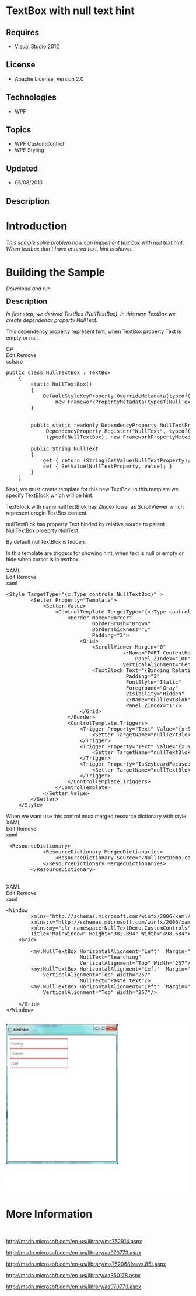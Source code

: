 # TextBox with null text hint
## Requires
- Visual Studio 2012
## License
- Apache License, Version 2.0
## Technologies
- WPF
## Topics
- WPF CustomControl
- WPF Styling
## Updated
- 05/08/2013
## Description

<h1>Introduction</h1>
<p><em>This sample solve problem how can implement text box with null text hint. When textbox don't have entered text, hint is shown.</em></p>
<h1><span>Building the Sample</span></h1>
<p><em>Download and run.</em></p>
<p><span style="font-size:20px; font-weight:bold">Description</span></p>
<p><em>In first step, we derived TextBox (NullTextBox). In this new TextBox we create dependency property&nbsp;NullText.</em></p>
<p>This dependency property represent hint, when TextBox property Text is empty or null.</p>
<div class="scriptcode">
<div class="pluginEditHolder" pluginCommand="mceScriptCode">
<div class="title"><span>C#</span></div>
<div class="pluginLinkHolder"><span class="pluginEditHolderLink">Edit</span>|<span class="pluginRemoveHolderLink">Remove</span></div>
<span class="hidden">csharp</span>

<div class="preview">
<pre class="csharp"><span class="cs__keyword">public</span>&nbsp;<span class="cs__keyword">class</span>&nbsp;NullTextBox&nbsp;:&nbsp;TextBox&nbsp;
&nbsp;&nbsp;&nbsp;&nbsp;{&nbsp;
&nbsp;&nbsp;&nbsp;&nbsp;&nbsp;&nbsp;&nbsp;&nbsp;<span class="cs__keyword">static</span>&nbsp;NullTextBox()&nbsp;
&nbsp;&nbsp;&nbsp;&nbsp;&nbsp;&nbsp;&nbsp;&nbsp;{&nbsp;
&nbsp;&nbsp;&nbsp;&nbsp;&nbsp;&nbsp;&nbsp;&nbsp;&nbsp;&nbsp;&nbsp;&nbsp;DefaultStyleKeyProperty.OverrideMetadata(<span class="cs__keyword">typeof</span>(NullTextBox),&nbsp;
&nbsp;&nbsp;&nbsp;&nbsp;&nbsp;&nbsp;&nbsp;&nbsp;&nbsp;&nbsp;&nbsp;&nbsp;&nbsp;&nbsp;&nbsp;&nbsp;<span class="cs__keyword">new</span>&nbsp;FrameworkPropertyMetadata(<span class="cs__keyword">typeof</span>(NullTextBox)));&nbsp;
&nbsp;&nbsp;&nbsp;&nbsp;&nbsp;&nbsp;&nbsp;&nbsp;}&nbsp;
&nbsp;
&nbsp;
&nbsp;&nbsp;&nbsp;&nbsp;&nbsp;&nbsp;&nbsp;&nbsp;<span class="cs__keyword">public</span>&nbsp;<span class="cs__keyword">static</span>&nbsp;<span class="cs__keyword">readonly</span>&nbsp;DependencyProperty&nbsp;NullTextProperty&nbsp;=&nbsp;
&nbsp;&nbsp;&nbsp;&nbsp;&nbsp;&nbsp;&nbsp;&nbsp;&nbsp;&nbsp;&nbsp;&nbsp;&nbsp;DependencyProperty.Register(<span class="cs__string">&quot;NullText&quot;</span>,&nbsp;<span class="cs__keyword">typeof</span>(String),&nbsp;
&nbsp;&nbsp;&nbsp;&nbsp;&nbsp;&nbsp;&nbsp;&nbsp;&nbsp;&nbsp;&nbsp;&nbsp;&nbsp;<span class="cs__keyword">typeof</span>(NullTextBox),&nbsp;<span class="cs__keyword">new</span>&nbsp;FrameworkPropertyMetadata(<span class="cs__string">&quot;Write&nbsp;text&quot;</span>));&nbsp;
&nbsp;
&nbsp;&nbsp;&nbsp;&nbsp;&nbsp;&nbsp;&nbsp;&nbsp;<span class="cs__keyword">public</span>&nbsp;String&nbsp;NullText&nbsp;
&nbsp;&nbsp;&nbsp;&nbsp;&nbsp;&nbsp;&nbsp;&nbsp;{&nbsp;
&nbsp;&nbsp;&nbsp;&nbsp;&nbsp;&nbsp;&nbsp;&nbsp;&nbsp;&nbsp;&nbsp;&nbsp;<span class="cs__keyword">get</span>&nbsp;{&nbsp;<span class="cs__keyword">return</span>&nbsp;(String)GetValue(NullTextProperty);&nbsp;}&nbsp;
&nbsp;&nbsp;&nbsp;&nbsp;&nbsp;&nbsp;&nbsp;&nbsp;&nbsp;&nbsp;&nbsp;&nbsp;<span class="cs__keyword">set</span>&nbsp;{&nbsp;SetValue(NullTextProperty,&nbsp;<span class="cs__keyword">value</span>);&nbsp;}&nbsp;
&nbsp;&nbsp;&nbsp;&nbsp;&nbsp;&nbsp;&nbsp;&nbsp;}&nbsp;
&nbsp;&nbsp;&nbsp;&nbsp;}</pre>
</div>
</div>
</div>
<p>Next, we must create template for this new TextBox. In this template we specify TextBlock which will be hint.</p>
<p>TextBlock with name nullTextBlok has ZIndex lower as ScrollViewer which represent oregin TextBox content.</p>
<p>nullTextBlok has property Text binded by relative source to parent NullTextBox proeprty NullText.</p>
<p>By default nullTextBlok is hidden.</p>
<p>In this template are triggers for showing hint, when text is null or empty or hide when cursor is in textbox.</p>
<div class="scriptcode">
<div class="pluginEditHolder" pluginCommand="mceScriptCode">
<div class="title"><span>XAML</span></div>
<div class="pluginLinkHolder"><span class="pluginEditHolderLink">Edit</span>|<span class="pluginRemoveHolderLink">Remove</span></div>
<span class="hidden">xaml</span>

<div class="preview">
<pre class="xaml"><span class="xaml__tag_start">&lt;Style</span>&nbsp;<span class="xaml__attr_name">TargetType</span>=<span class="xaml__attr_value">&quot;{x:Type&nbsp;controls:NullTextBox}&quot;</span>&nbsp;<span class="xaml__tag_start">&gt;</span>&nbsp;&nbsp;&nbsp;&nbsp;&nbsp;&nbsp;&nbsp;&nbsp;
&nbsp;&nbsp;&nbsp;&nbsp;&nbsp;&nbsp;&nbsp;&nbsp;&lt;<span class="css__element">Setter</span>&nbsp;<span class="css__element">Property</span>=&quot;<span class="css__element">Template</span>&quot;&gt;&nbsp;
&nbsp;&nbsp;&nbsp;&nbsp;&nbsp;&nbsp;&nbsp;&nbsp;&nbsp;&nbsp;&nbsp;&nbsp;&lt;<span class="css__element">Setter</span><span class="css__class">.Value</span>&gt;&nbsp;
&nbsp;&nbsp;&nbsp;&nbsp;&nbsp;&nbsp;&nbsp;&nbsp;&nbsp;&nbsp;&nbsp;&nbsp;&nbsp;&nbsp;&nbsp;&nbsp;&lt;<span class="css__element">ControlTemplate</span>&nbsp;<span class="css__element">TargetType</span>=&quot;{x:Type&nbsp;controls:NullTextBox}&quot;&gt;&nbsp;
&nbsp;&nbsp;&nbsp;&nbsp;&nbsp;&nbsp;&nbsp;&nbsp;&nbsp;&nbsp;&nbsp;&nbsp;&nbsp;&nbsp;&nbsp;&nbsp;&nbsp;&nbsp;&nbsp;&nbsp;&lt;<span class="css__element">Border</span>&nbsp;<span class="css__element">Name</span>=&quot;<span class="css__element">Border</span>&quot;&nbsp;
&nbsp;&nbsp;&nbsp;&nbsp;&nbsp;&nbsp;&nbsp;&nbsp;&nbsp;&nbsp;&nbsp;&nbsp;&nbsp;&nbsp;&nbsp;&nbsp;&nbsp;&nbsp;&nbsp;&nbsp;&nbsp;&nbsp;&nbsp;&nbsp;&nbsp;&nbsp;&nbsp;&nbsp;<span class="css__element">BorderBrush</span>=&quot;<span class="css__element">Brown</span>&quot;&nbsp;
&nbsp;&nbsp;&nbsp;&nbsp;&nbsp;&nbsp;&nbsp;&nbsp;&nbsp;&nbsp;&nbsp;&nbsp;&nbsp;&nbsp;&nbsp;&nbsp;&nbsp;&nbsp;&nbsp;&nbsp;&nbsp;&nbsp;&nbsp;&nbsp;&nbsp;&nbsp;&nbsp;&nbsp;<span class="css__element">BorderThickness</span>=&quot;<span class="css__element">1</span>&quot;&nbsp;
&nbsp;&nbsp;&nbsp;&nbsp;&nbsp;&nbsp;&nbsp;&nbsp;&nbsp;&nbsp;&nbsp;&nbsp;&nbsp;&nbsp;&nbsp;&nbsp;&nbsp;&nbsp;&nbsp;&nbsp;&nbsp;&nbsp;&nbsp;&nbsp;&nbsp;&nbsp;&nbsp;&nbsp;<span class="css__element">Padding</span>=&quot;<span class="css__element">2</span>&quot;&gt;&nbsp;
&nbsp;&nbsp;&nbsp;&nbsp;&nbsp;&nbsp;&nbsp;&nbsp;&nbsp;&nbsp;&nbsp;&nbsp;&nbsp;&nbsp;&nbsp;&nbsp;&nbsp;&nbsp;&nbsp;&nbsp;&nbsp;&nbsp;&nbsp;&nbsp;&lt;<span class="css__element">Grid</span>&gt;&nbsp;
&nbsp;&nbsp;&nbsp;&nbsp;&nbsp;&nbsp;&nbsp;&nbsp;&nbsp;&nbsp;&nbsp;&nbsp;&nbsp;&nbsp;&nbsp;&nbsp;&nbsp;&nbsp;&nbsp;&nbsp;&nbsp;&nbsp;&nbsp;&nbsp;&nbsp;&nbsp;&nbsp;&nbsp;&lt;<span class="css__element">ScrollViewer</span>&nbsp;<span class="css__element">Margin</span>=&quot;<span class="css__element">0</span>&quot;&nbsp;&nbsp;
&nbsp;&nbsp;&nbsp;&nbsp;&nbsp;&nbsp;&nbsp;&nbsp;&nbsp;&nbsp;&nbsp;&nbsp;&nbsp;&nbsp;&nbsp;&nbsp;&nbsp;&nbsp;&nbsp;&nbsp;&nbsp;&nbsp;&nbsp;&nbsp;&nbsp;&nbsp;&nbsp;&nbsp;&nbsp;&nbsp;&nbsp;&nbsp;&nbsp;&nbsp;&nbsp;&nbsp;&nbsp;&nbsp;<span class="css__element">x</span><span class="css__pseudo">:Name</span>=&quot;<span class="css__element">PART_ContentHost</span>&quot;&nbsp;
&nbsp;&nbsp;&nbsp;&nbsp;&nbsp;&nbsp;&nbsp;&nbsp;&nbsp;&nbsp;&nbsp;&nbsp;&nbsp;&nbsp;&nbsp;&nbsp;&nbsp;&nbsp;&nbsp;&nbsp;&nbsp;&nbsp;&nbsp;&nbsp;&nbsp;&nbsp;&nbsp;&nbsp;&nbsp;&nbsp;&nbsp;&nbsp;&nbsp;&nbsp;&nbsp;&nbsp;&nbsp;&nbsp;&nbsp;&nbsp;&nbsp;&nbsp;<span class="css__element">Panel</span><span class="css__class">.ZIndex</span>=&quot;<span class="css__element">100</span>&quot;&nbsp;
&nbsp;&nbsp;&nbsp;&nbsp;&nbsp;&nbsp;&nbsp;&nbsp;&nbsp;&nbsp;&nbsp;&nbsp;&nbsp;&nbsp;&nbsp;&nbsp;&nbsp;&nbsp;&nbsp;&nbsp;&nbsp;&nbsp;&nbsp;&nbsp;&nbsp;&nbsp;&nbsp;&nbsp;&nbsp;&nbsp;&nbsp;&nbsp;&nbsp;&nbsp;&nbsp;&nbsp;&nbsp;&nbsp;<span class="css__element">VerticalAlignment</span>=&quot;<span class="css__element">Center</span>&quot;/&gt;&nbsp;
&nbsp;&nbsp;&nbsp;&nbsp;&nbsp;&nbsp;&nbsp;&nbsp;&nbsp;&nbsp;&nbsp;&nbsp;&nbsp;&nbsp;&nbsp;&nbsp;&nbsp;&nbsp;&nbsp;&nbsp;&nbsp;&nbsp;&nbsp;&nbsp;&nbsp;&nbsp;&nbsp;&nbsp;&lt;<span class="css__element">TextBlock</span>&nbsp;<span class="css__element">Text</span>=&quot;{Binding&nbsp;RelativeSource={RelativeSource&nbsp;Mode=FindAncestor,&nbsp;AncestorType={x:Type&nbsp;controls:NullTextBox}},&nbsp;<span class="css__element">Path</span>=<span class="css__element">NullText</span>}&quot;&nbsp;&nbsp;
&nbsp;&nbsp;&nbsp;&nbsp;&nbsp;&nbsp;&nbsp;&nbsp;&nbsp;&nbsp;&nbsp;&nbsp;&nbsp;&nbsp;&nbsp;&nbsp;&nbsp;&nbsp;&nbsp;&nbsp;&nbsp;&nbsp;&nbsp;&nbsp;&nbsp;&nbsp;&nbsp;&nbsp;&nbsp;&nbsp;&nbsp;&nbsp;&nbsp;&nbsp;&nbsp;&nbsp;&nbsp;&nbsp;&nbsp;<span class="css__element">Padding</span>=&quot;<span class="css__element">2</span>&quot;&nbsp;
&nbsp;&nbsp;&nbsp;&nbsp;&nbsp;&nbsp;&nbsp;&nbsp;&nbsp;&nbsp;&nbsp;&nbsp;&nbsp;&nbsp;&nbsp;&nbsp;&nbsp;&nbsp;&nbsp;&nbsp;&nbsp;&nbsp;&nbsp;&nbsp;&nbsp;&nbsp;&nbsp;&nbsp;&nbsp;&nbsp;&nbsp;&nbsp;&nbsp;&nbsp;&nbsp;&nbsp;&nbsp;&nbsp;&nbsp;<span class="css__element">FontStyle</span>=&quot;<span class="css__element">Italic</span>&quot;&nbsp;
&nbsp;&nbsp;&nbsp;&nbsp;&nbsp;&nbsp;&nbsp;&nbsp;&nbsp;&nbsp;&nbsp;&nbsp;&nbsp;&nbsp;&nbsp;&nbsp;&nbsp;&nbsp;&nbsp;&nbsp;&nbsp;&nbsp;&nbsp;&nbsp;&nbsp;&nbsp;&nbsp;&nbsp;&nbsp;&nbsp;&nbsp;&nbsp;&nbsp;&nbsp;&nbsp;&nbsp;&nbsp;&nbsp;&nbsp;<span class="css__element">Foreground</span>=&quot;<span class="css__element">Gray</span>&quot;&nbsp;
&nbsp;&nbsp;&nbsp;&nbsp;&nbsp;&nbsp;&nbsp;&nbsp;&nbsp;&nbsp;&nbsp;&nbsp;&nbsp;&nbsp;&nbsp;&nbsp;&nbsp;&nbsp;&nbsp;&nbsp;&nbsp;&nbsp;&nbsp;&nbsp;&nbsp;&nbsp;&nbsp;&nbsp;&nbsp;&nbsp;&nbsp;&nbsp;&nbsp;&nbsp;&nbsp;&nbsp;&nbsp;&nbsp;&nbsp;<span class="css__element">Visibility</span>=&quot;<span class="css__element">Hidden</span>&quot;&nbsp;
&nbsp;&nbsp;&nbsp;&nbsp;&nbsp;&nbsp;&nbsp;&nbsp;&nbsp;&nbsp;&nbsp;&nbsp;&nbsp;&nbsp;&nbsp;&nbsp;&nbsp;&nbsp;&nbsp;&nbsp;&nbsp;&nbsp;&nbsp;&nbsp;&nbsp;&nbsp;&nbsp;&nbsp;&nbsp;&nbsp;&nbsp;&nbsp;&nbsp;&nbsp;&nbsp;&nbsp;&nbsp;&nbsp;&nbsp;<span class="css__element">x</span><span class="css__pseudo">:Name</span>=&quot;<span class="css__element">nullTextBlok</span>&quot;&nbsp;
&nbsp;&nbsp;&nbsp;&nbsp;&nbsp;&nbsp;&nbsp;&nbsp;&nbsp;&nbsp;&nbsp;&nbsp;&nbsp;&nbsp;&nbsp;&nbsp;&nbsp;&nbsp;&nbsp;&nbsp;&nbsp;&nbsp;&nbsp;&nbsp;&nbsp;&nbsp;&nbsp;&nbsp;&nbsp;&nbsp;&nbsp;&nbsp;&nbsp;&nbsp;&nbsp;&nbsp;&nbsp;&nbsp;&nbsp;<span class="css__element">Panel</span><span class="css__class">.ZIndex</span>=&quot;<span class="css__element">1</span>&quot;/&gt;&nbsp;
&nbsp;&nbsp;&nbsp;&nbsp;&nbsp;&nbsp;&nbsp;&nbsp;&nbsp;&nbsp;&nbsp;&nbsp;&nbsp;&nbsp;&nbsp;&nbsp;&nbsp;&nbsp;&nbsp;&nbsp;&nbsp;&nbsp;&nbsp;&nbsp;&lt;/<span class="css__element">Grid</span>&gt;&nbsp;
&nbsp;&nbsp;&nbsp;&nbsp;&nbsp;&nbsp;&nbsp;&nbsp;&nbsp;&nbsp;&nbsp;&nbsp;&nbsp;&nbsp;&nbsp;&nbsp;&nbsp;&nbsp;&nbsp;&nbsp;&lt;/<span class="css__element">Border</span>&gt;&nbsp;
&nbsp;&nbsp;&nbsp;&nbsp;&nbsp;&nbsp;&nbsp;&nbsp;&nbsp;&nbsp;&nbsp;&nbsp;&nbsp;&nbsp;&nbsp;&nbsp;&nbsp;&nbsp;&nbsp;&nbsp;&lt;<span class="css__element">ControlTemplate</span><span class="css__class">.Triggers</span>&gt;&nbsp;
&nbsp;&nbsp;&nbsp;&nbsp;&nbsp;&nbsp;&nbsp;&nbsp;&nbsp;&nbsp;&nbsp;&nbsp;&nbsp;&nbsp;&nbsp;&nbsp;&nbsp;&nbsp;&nbsp;&nbsp;&nbsp;&nbsp;&nbsp;&nbsp;&lt;<span class="css__element">Trigger</span>&nbsp;<span class="css__element">Property</span>=&quot;<span class="css__element">Text</span>&quot;&nbsp;<span class="css__element">Value</span>=&quot;{x:Static&nbsp;sys:String.Empty}&quot;&gt;&nbsp;
&nbsp;&nbsp;&nbsp;&nbsp;&nbsp;&nbsp;&nbsp;&nbsp;&nbsp;&nbsp;&nbsp;&nbsp;&nbsp;&nbsp;&nbsp;&nbsp;&nbsp;&nbsp;&nbsp;&nbsp;&nbsp;&nbsp;&nbsp;&nbsp;&nbsp;&nbsp;&nbsp;&nbsp;&lt;<span class="css__element">Setter</span>&nbsp;<span class="css__element">TargetName</span>=&quot;<span class="css__element">nullTextBlok</span>&quot;&nbsp;<span class="css__element">Property</span>=&quot;<span class="css__element">Visibility</span>&quot;&nbsp;<span class="css__element">Value</span>=&quot;<span class="css__element">Visible</span>&quot;&nbsp;/&gt;&nbsp;
&nbsp;&nbsp;&nbsp;&nbsp;&nbsp;&nbsp;&nbsp;&nbsp;&nbsp;&nbsp;&nbsp;&nbsp;&nbsp;&nbsp;&nbsp;&nbsp;&nbsp;&nbsp;&nbsp;&nbsp;&nbsp;&nbsp;&nbsp;&nbsp;&lt;/<span class="css__element">Trigger</span>&gt;&nbsp;
&nbsp;&nbsp;&nbsp;&nbsp;&nbsp;&nbsp;&nbsp;&nbsp;&nbsp;&nbsp;&nbsp;&nbsp;&nbsp;&nbsp;&nbsp;&nbsp;&nbsp;&nbsp;&nbsp;&nbsp;&nbsp;&nbsp;&nbsp;&nbsp;&lt;<span class="css__element">Trigger</span>&nbsp;<span class="css__element">Property</span>=&quot;<span class="css__element">Text</span>&quot;&nbsp;<span class="css__element">Value</span>=&quot;{x:Null}&quot;&gt;&nbsp;
&nbsp;&nbsp;&nbsp;&nbsp;&nbsp;&nbsp;&nbsp;&nbsp;&nbsp;&nbsp;&nbsp;&nbsp;&nbsp;&nbsp;&nbsp;&nbsp;&nbsp;&nbsp;&nbsp;&nbsp;&nbsp;&nbsp;&nbsp;&nbsp;&nbsp;&nbsp;&nbsp;&nbsp;&lt;<span class="css__element">Setter</span>&nbsp;<span class="css__element">TargetName</span>=&quot;<span class="css__element">nullTextBlok</span>&quot;&nbsp;<span class="css__element">Property</span>=&quot;<span class="css__element">Visibility</span>&quot;&nbsp;<span class="css__element">Value</span>=&quot;<span class="css__element">Visible</span>&quot;&nbsp;/&gt;&nbsp;
&nbsp;&nbsp;&nbsp;&nbsp;&nbsp;&nbsp;&nbsp;&nbsp;&nbsp;&nbsp;&nbsp;&nbsp;&nbsp;&nbsp;&nbsp;&nbsp;&nbsp;&nbsp;&nbsp;&nbsp;&nbsp;&nbsp;&nbsp;&nbsp;&lt;/<span class="css__element">Trigger</span>&gt;&nbsp;
&nbsp;&nbsp;&nbsp;&nbsp;&nbsp;&nbsp;&nbsp;&nbsp;&nbsp;&nbsp;&nbsp;&nbsp;&nbsp;&nbsp;&nbsp;&nbsp;&nbsp;&nbsp;&nbsp;&nbsp;&nbsp;&nbsp;&nbsp;&nbsp;&lt;<span class="css__element">Trigger</span>&nbsp;<span class="css__element">Property</span>=&quot;<span class="css__element">IsKeyboardFocused</span>&quot;&nbsp;<span class="css__element">Value</span>=&quot;<span class="css__element">True</span>&quot;&gt;&nbsp;
&nbsp;&nbsp;&nbsp;&nbsp;&nbsp;&nbsp;&nbsp;&nbsp;&nbsp;&nbsp;&nbsp;&nbsp;&nbsp;&nbsp;&nbsp;&nbsp;&nbsp;&nbsp;&nbsp;&nbsp;&nbsp;&nbsp;&nbsp;&nbsp;&nbsp;&nbsp;&nbsp;&nbsp;&lt;<span class="css__element">Setter</span>&nbsp;<span class="css__element">TargetName</span>=&quot;<span class="css__element">nullTextBlok</span>&quot;&nbsp;<span class="css__element">Property</span>=&quot;<span class="css__element">Visibility</span>&quot;&nbsp;<span class="css__element">Value</span>=&quot;<span class="css__element">Hidden</span>&quot;&nbsp;/&gt;&nbsp;
&nbsp;&nbsp;&nbsp;&nbsp;&nbsp;&nbsp;&nbsp;&nbsp;&nbsp;&nbsp;&nbsp;&nbsp;&nbsp;&nbsp;&nbsp;&nbsp;&nbsp;&nbsp;&nbsp;&nbsp;&nbsp;&nbsp;&nbsp;&nbsp;&lt;/<span class="css__element">Trigger</span>&gt;&nbsp;
&nbsp;&nbsp;&nbsp;&nbsp;&nbsp;&nbsp;&nbsp;&nbsp;&nbsp;&nbsp;&nbsp;&nbsp;&nbsp;&nbsp;&nbsp;&nbsp;&nbsp;&nbsp;&nbsp;&nbsp;&lt;/<span class="css__element">ControlTemplate</span><span class="css__class">.Triggers</span>&gt;&nbsp;
&nbsp;&nbsp;&nbsp;&nbsp;&nbsp;&nbsp;&nbsp;&nbsp;&nbsp;&nbsp;&nbsp;&nbsp;&nbsp;&nbsp;&nbsp;&nbsp;&lt;/<span class="css__element">ControlTemplate</span>&gt;&nbsp;
&nbsp;&nbsp;&nbsp;&nbsp;&nbsp;&nbsp;&nbsp;&nbsp;&nbsp;&nbsp;&nbsp;&nbsp;&lt;/<span class="css__element">Setter</span><span class="css__class">.Value</span>&gt;&nbsp;
&nbsp;&nbsp;&nbsp;&nbsp;&nbsp;&nbsp;&nbsp;&nbsp;&lt;/<span class="css__element">Setter</span>&gt;&nbsp;
&nbsp;&nbsp;&nbsp;&nbsp;<span class="xaml__tag_end">&lt;/Style&gt;</span></pre>
</div>
</div>
</div>
<div class="endscriptcode"></div>
<div class="endscriptcode">When we want use this control must merged resource dictionary with style.</div>
<div class="endscriptcode">
<div class="scriptcode">
<div class="pluginEditHolder" pluginCommand="mceScriptCode">
<div class="title"><span>XAML</span></div>
<div class="pluginLinkHolder"><span class="pluginEditHolderLink">Edit</span>|<span class="pluginRemoveHolderLink">Remove</span></div>
<span class="hidden">xaml</span>

<div class="preview">
<pre class="xaml">&nbsp;<span class="xaml__tag_start">&lt;ResourceDictionary</span><span class="xaml__tag_start">&gt;&nbsp;
</span>&nbsp;&nbsp;&nbsp;&nbsp;&nbsp;&nbsp;&nbsp;&nbsp;&nbsp;&nbsp;&nbsp;&nbsp;<span class="xaml__tag_start">&lt;ResourceDictionary</span>.MergedDictionaries<span class="xaml__tag_start">&gt;&nbsp;
</span>&nbsp;&nbsp;&nbsp;&nbsp;&nbsp;&nbsp;&nbsp;&nbsp;&nbsp;&nbsp;&nbsp;&nbsp;&nbsp;&nbsp;&nbsp;&nbsp;<span class="xaml__tag_start">&lt;ResourceDictionary</span>&nbsp;<span class="xaml__attr_name">Source</span>=<span class="xaml__attr_value">&quot;/NullTextDemo;component/CustomControls/Styles/NullTextBoxResources.xaml&quot;</span><span class="xaml__tag_start">/&gt;</span>&nbsp;
&nbsp;&nbsp;&nbsp;&nbsp;&nbsp;&nbsp;&nbsp;&nbsp;&nbsp;&nbsp;&nbsp;&nbsp;&lt;/ResourceDictionary.MergedDictionaries&gt;&nbsp;
&nbsp;&nbsp;&nbsp;&nbsp;&nbsp;&nbsp;&nbsp;&nbsp;<span class="xaml__tag_end">&lt;/ResourceDictionary&gt;</span></pre>
</div>
</div>
</div>
<div class="endscriptcode">&nbsp;</div>
</div>
<div class="endscriptcode"></div>
<div class="endscriptcode"></div>
<div class="endscriptcode">
<div class="scriptcode">
<div class="pluginEditHolder" pluginCommand="mceScriptCode">
<div class="title"><span>XAML</span></div>
<div class="pluginLinkHolder"><span class="pluginEditHolderLink">Edit</span>|<span class="pluginRemoveHolderLink">Remove</span></div>
<span class="hidden">xaml</span>

<div class="preview">
<pre class="xaml"><span class="xaml__tag_start">&lt;Window</span>&nbsp;
&nbsp;&nbsp;&nbsp;&nbsp;&nbsp;&nbsp;&nbsp;&nbsp;<span class="xaml__attr_name">xmlns</span>=<span class="xaml__attr_value">&quot;http://schemas.microsoft.com/winfx/2006/xaml/presentation&quot;</span>&nbsp;
&nbsp;&nbsp;&nbsp;&nbsp;&nbsp;&nbsp;&nbsp;&nbsp;<span class="xaml__keyword">xmlns</span>:<span class="xaml__attr_name">x</span>=<span class="xaml__attr_value">&quot;http://schemas.microsoft.com/winfx/2006/xaml&quot;</span>&nbsp;
&nbsp;&nbsp;&nbsp;&nbsp;&nbsp;&nbsp;&nbsp;&nbsp;<span class="xaml__keyword">xmlns</span>:<span class="xaml__attr_name">my</span>=<span class="xaml__attr_value">&quot;clr-namespace:NullTextDemo.CustomControls&quot;</span>&nbsp;x:<span class="xaml__attr_name">Class</span>=<span class="xaml__attr_value">&quot;NullTextDemo.MainWindow&quot;</span>&nbsp;
&nbsp;&nbsp;&nbsp;&nbsp;&nbsp;&nbsp;&nbsp;&nbsp;<span class="xaml__attr_name">Title</span>=<span class="xaml__attr_value">&quot;MainWindow&quot;</span>&nbsp;<span class="xaml__attr_name">Height</span>=<span class="xaml__attr_value">&quot;382.894&quot;</span>&nbsp;<span class="xaml__attr_name">Width</span>=<span class="xaml__attr_value">&quot;498.684&quot;</span><span class="xaml__tag_start">&gt;&nbsp;
</span>&nbsp;&nbsp;&nbsp;&nbsp;<span class="xaml__tag_start">&lt;Grid</span><span class="xaml__tag_start">&gt;&nbsp;
</span>&nbsp;
&nbsp;&nbsp;&nbsp;&nbsp;&nbsp;&nbsp;&nbsp;&nbsp;<span class="xaml__tag_start">&lt;my</span>:NullTextBox&nbsp;<span class="xaml__attr_name">HorizontalAlignment</span>=<span class="xaml__attr_value">&quot;Left&quot;</span>&nbsp;&nbsp;<span class="xaml__attr_name">Margin</span>=<span class="xaml__attr_value">&quot;10,10,0,0&quot;</span>&nbsp;<span class="xaml__attr_name">TextWrapping</span>=<span class="xaml__attr_value">&quot;Wrap&quot;</span>&nbsp;&nbsp;
&nbsp;&nbsp;&nbsp;&nbsp;&nbsp;&nbsp;&nbsp;&nbsp;&nbsp;&nbsp;&nbsp;&nbsp;&nbsp;&nbsp;&nbsp;&nbsp;&nbsp;&nbsp;&nbsp;&nbsp;&nbsp;&nbsp;&nbsp;&nbsp;<span class="xaml__attr_name">NullText</span>=<span class="xaml__attr_value">&quot;Searching&quot;</span>&nbsp;
&nbsp;&nbsp;&nbsp;&nbsp;&nbsp;&nbsp;&nbsp;&nbsp;&nbsp;&nbsp;&nbsp;&nbsp;&nbsp;&nbsp;&nbsp;&nbsp;&nbsp;&nbsp;&nbsp;&nbsp;&nbsp;&nbsp;&nbsp;&nbsp;<span class="xaml__attr_name">VerticalAlignment</span>=<span class="xaml__attr_value">&quot;Top&quot;</span>&nbsp;<span class="xaml__attr_name">Width</span>=<span class="xaml__attr_value">&quot;257&quot;</span><span class="xaml__tag_start">/&gt;</span>&nbsp;
&nbsp;&nbsp;&nbsp;&nbsp;&nbsp;&nbsp;&nbsp;&nbsp;<span class="xaml__tag_start">&lt;my</span>:NullTextBox&nbsp;<span class="xaml__attr_name">HorizontalAlignment</span>=<span class="xaml__attr_value">&quot;Left&quot;</span>&nbsp;&nbsp;<span class="xaml__attr_name">Margin</span>=<span class="xaml__attr_value">&quot;10,37,0,0&quot;</span>&nbsp;<span class="xaml__attr_name">TextWrapping</span>=<span class="xaml__attr_value">&quot;Wrap&quot;</span>&nbsp;&nbsp;
&nbsp;&nbsp;&nbsp;&nbsp;&nbsp;&nbsp;&nbsp;&nbsp;&nbsp;&nbsp;&nbsp;&nbsp;<span class="xaml__attr_name">VerticalAlignment</span>=<span class="xaml__attr_value">&quot;Top&quot;</span>&nbsp;<span class="xaml__attr_name">Width</span>=<span class="xaml__attr_value">&quot;257&quot;</span>&nbsp;
&nbsp;&nbsp;&nbsp;&nbsp;&nbsp;&nbsp;&nbsp;&nbsp;&nbsp;&nbsp;&nbsp;&nbsp;&nbsp;&nbsp;&nbsp;&nbsp;&nbsp;&nbsp;&nbsp;&nbsp;&nbsp;&nbsp;&nbsp;&nbsp;<span class="xaml__attr_name">NullText</span>=<span class="xaml__attr_value">&quot;Paste&nbsp;text&quot;</span><span class="xaml__tag_start">/&gt;</span>&nbsp;
&nbsp;&nbsp;&nbsp;&nbsp;&nbsp;&nbsp;&nbsp;&nbsp;<span class="xaml__tag_start">&lt;my</span>:NullTextBox&nbsp;<span class="xaml__attr_name">HorizontalAlignment</span>=<span class="xaml__attr_value">&quot;Left&quot;</span>&nbsp;&nbsp;<span class="xaml__attr_name">Margin</span>=<span class="xaml__attr_value">&quot;10,64,0,0&quot;</span>&nbsp;<span class="xaml__attr_name">TextWrapping</span>=<span class="xaml__attr_value">&quot;Wrap&quot;</span>&nbsp;&nbsp;
&nbsp;&nbsp;&nbsp;&nbsp;&nbsp;&nbsp;&nbsp;&nbsp;&nbsp;&nbsp;&nbsp;&nbsp;<span class="xaml__attr_name">VerticalAlignment</span>=<span class="xaml__attr_value">&quot;Top&quot;</span>&nbsp;<span class="xaml__attr_name">Width</span>=<span class="xaml__attr_value">&quot;257&quot;</span><span class="xaml__tag_start">/&gt;</span>&nbsp;
&nbsp;
&nbsp;&nbsp;&nbsp;&nbsp;<span class="xaml__tag_end">&lt;/Grid&gt;</span>&nbsp;
<span class="xaml__tag_end">&lt;/Window&gt;</span>&nbsp;
</pre>
</div>
</div>
</div>
<div class="endscriptcode">&nbsp;</div>
<div class="endscriptcode"><img id="81854" src="81854-nulltext.png" alt="" width="819" height="460" style="font-size:2em"></div>
<h1 class="endscriptcode">More Information</h1>
<p>&nbsp;</p>
<p><a title="Dependency properties" href="http://msdn.microsoft.com/en-us/library/ms752914.aspx">http://msdn.microsoft.com/en-us/library/ms752914.aspx</a></p>
<p><a href="http://msdn.microsoft.com/en-us/library/aa970773.aspx">http://msdn.microsoft.com/en-us/library/aa970773.aspx</a></p>
<p><a href="http://msdn.microsoft.com/en-us/library/aa970773.aspx"></a><a href="http://msdn.microsoft.com/en-us/library/ms752068(v=vs.85).aspx">http://msdn.microsoft.com/en-us/library/ms752068(v=vs.85).aspx</a></p>
<p><a href="http://msdn.microsoft.com/en-us/library/aa970773.aspx"></a><a href="http://msdn.microsoft.com/en-us/library/aa350178.aspx">http://msdn.microsoft.com/en-us/library/aa350178.aspx</a></p>
<p><a href="http://msdn.microsoft.com/en-us/library/aa970773.aspx">http://msdn.microsoft.com/en-us/library/aa970773.aspx</a></p>
</div>
<div class="endscriptcode"></div>
